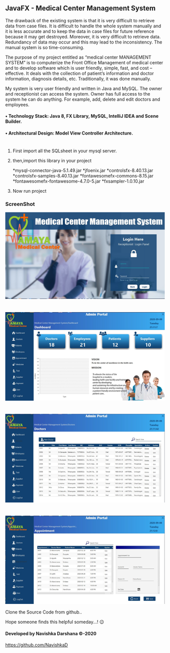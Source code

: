 ## JavaFX - Medical Center Management System

The drawback of the existing system is that it is very difficult to retrieve data from case files. It is difficult to handle the whole system manually and it is less accurate and to keep the data in case files for future reference because it may get destroyed. Moreover, it is very difficult to retrieve data. Redundancy of data may occur and this may lead to the inconsistency. The manual system is so time-consuming.

The purpose of my project entitled as “medical center MANAGEMENT SYSTEM” is to computerize the Front Office Management of medical center and to develop software which is user friendly, simple, fast, and cost – effective. It deals with the collection of patient’s information and doctor information, diagnosis details, etc. Traditionally, it was done manually.

My system is very user friendly and written in Java and MySQL. The owner and receptionist can access the system. Owner has full access to the system he can do anything. For example, add, delete and edit doctors and employees. 



#### • Technology Stack: Java 8, FX Library, MySQL, IntelliJ IDEA and Scene Builder.

#### • Architectural Design: Model View Controller Architecture.

#

1. First import all the SQLsheet in your mysql server.

2. then,import this library in your project

	*mysql-connector-java-5.1.49.jar
	*jfoenix.jar
	*controlsfx-8.40.13.jar
	*controlsfx-samples-8.40.13.jar
	*fontawesomefx-commons-8.15.jar
	*fontawesomefx-fontawesome-4.7.0-5.jar
	*fxsampler-1.0.10.jar

3. Now run project 

### ScreenShot

![](Screenshot/Screenshot_1.jpg)
#
![](Screenshot/Screenshot_2.jpg)
#
![](Screenshot/Screenshot_3.jpg)
#
![](Screenshot/Screenshot_4.jpg)


Clone the Source Code from github..

Hope someone finds this helpful someday...! 😉

#### Developed by Navishka Darshana ©-2020

https://github.com/NavishkaD


